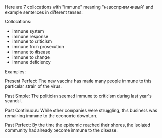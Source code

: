 Here are 7 collocations with "immune" meaning "невосприимчивый" and example sentences in different tenses:

Collocations:
- immune system
- immune response
- immune to criticism
- immune from prosecution
- immune to disease
- immune to change
- immune deficiency

Examples:

Present Perfect: The new vaccine has made many people immune to this particular strain of the virus.

Past Simple: The politician seemed immune to criticism during last year's scandal.

Past Continuous: While other companies were struggling, this business was remaining immune to the economic downturn.

Past Perfect: By the time the epidemic reached their shores, the isolated community had already become immune to the disease.